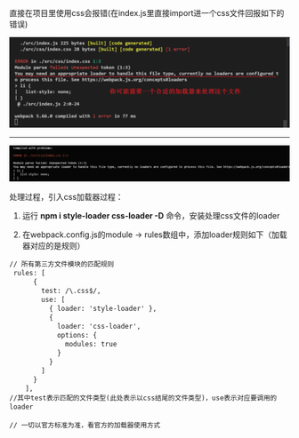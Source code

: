 直接在项目里使用css会报错(在index.js里直接import进一个css文件回报如下的错误)

![图片](./imgs/直接引入css文件报错（没有使用css加载器）.png)

------------------------------

![图片](./imgs/没有引入css加载器报错.png)


处理过程，引入css加载器过程：
1. 运行 **npm i style-loader css-loader -D** 命令，安装处理css文件的loader

2. 在webpack.config.js的module -> rules数组中，添加loader规则如下（加载器对应的是规则）
```
// 所有第三方文件模块的匹配规则
 rules: [
      {
        test: /\.css$/,
        use: [
          { loader: 'style-loader' },
          {
            loader: 'css-loader',
            options: {
              modules: true
            }
          }
        ]
      }
    ],
//其中test表示匹配的文件类型(此处表示以css结尾的文件类型)，use表示对应要调用的loader

// 一切以官方标准为准，看官方的加载器使用方式
```